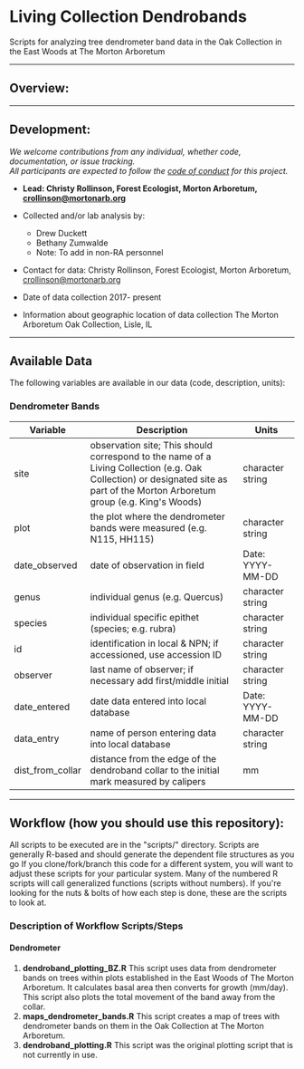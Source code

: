 # Living Collection Dendrobands
Scripts for analyzing tree dendrometer band data in the Oak Collection in the East Woods at The Morton Arboretum


********
## Overview:
********
## Development:
*We welcome contributions from any individual, whether code, documentation, or issue tracking.  
All participants are expected to follow the [code of conduct](https://github.com/PalEON-Project/modeling_met_ensemble/blob/master/code_of_conduct.md) for this project.*

- **Lead: Christy Rollinson, Forest Ecologist, Morton Arboretum, crollinson@mortonarb.org**
- Collected and/or lab analysis by: 
	* Drew Duckett
	* Bethany Zumwalde
	* Note: To add in non-RA personnel
	
- Contact for data: Christy Rollinson, Forest Ecologist, Morton Arboretum, crollinson@mortonarb.org

- Date of data collection
2017- present

- Information about geographic location of data collection
The Morton Arboretum Oak Collection, Lisle, IL

********
## Available Data
The following variables are available in our data (code, description, units):

### Dendrometer Bands
| Variable | Description | Units |
| -------- | ----------- | ----- |
| site | observation site; This should correspond to the name of a Living Collection (e.g. Oak Collection) or designated site as part of the Morton Arboretum group (e.g. King's Woods) | character string |
| plot | the plot where the dendrometer bands were measured (e.g. N115, HH115)  | character string |
| date_observed | date of observation in field  | Date: YYYY-MM-DD |
| genus | individual genus (e.g. Quercus)  | character string |
| species | individual specific epithet (species; e.g. rubra) | character string |
| id | identification in local & NPN; if accessioned, use accession ID | character string |
| observer | last name of observer; if necessary add first/middle initial | character string |
| date_entered | date data entered into local database | Date: YYYY-MM-DD |
| data_entry | name of person entering data into local database | character string |
| dist_from_collar | distance from the edge of the dendroband collar to the initial mark measured by calipers | mm |


********
## Workflow (how you should use this repository):
All scripts to be executed are in the "scripts/" directory. 
Scripts are generally R-based and should generate the dependent file structures as you go
If you clone/fork/branch this code for a different system, you will want to adjust these scripts for your particular system. 
Many of the numbered R scripts will call generalized functions (scripts without numbers). 
If you're looking for the nuts & bolts of how each step is done, these are the scripts to look at.

### Description of Workflow Scripts/Steps

#### Dendrometer
1. **dendroband_plotting_BZ.R**
This script uses data from dendrometer bands on trees within plots established in the East Woods of The Morton Arboretum.  It calculates basal area then converts for growth (mm/day). This script also plots the total movement of the band away from the collar.
3. **maps_dendrometer_bands.R**
This script creates a map of trees with dendrometer bands on them in the Oak Collection at The Morton Arboretum.
4. **dendroband_plotting.R**
This script was the original plotting script that is not currently in use.
